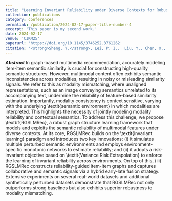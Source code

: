 ```yaml
---
title: "Learning Invariant Reliability under Diverse Contexts for Robust Multimedia Recommendation"
collection: publications
category: conferences
permalink: /publication/2024-02-17-paper-title-number-4
excerpt: 'This paper is my second work.'
date: 2024-02-17
venue: 'CIKM25'
paperurl: 'https://doi.org/10.1145/3746252.3761262'
citation: '<strong>Sheng, Y.</strong>, Lei, P. I.,  Liu, Y., Chen, X., & Gong, Z. (2025, October). "Learning Invariant Reliability under Diverse Contexts for Robust Multimedia Recommendation." In <i>Proceedings of the 33rd ACM International Conference on Information and Knowledge Management (CIKM)</i>, in Press.'
---
```

***Abstract***
In graph-based multimedia recommendation, accurately modeling item-item semantic similarity is crucial for constructing high-quality semantic structures. However, multimodal content often exhibits semantic inconsistencies across modalities, resulting in noisy or misleading similarity signals. We refer to this as modality mismatching, where unaligned representations, such as an image conveying semantics unrelated to its accompanying text, undermine the reliability of feature-based similarity estimation. Importantly, modality consistency is context sensitive, varying with the underlying \textit{semantic environment} in which modalities are interpreted. This highlights the necessity of jointly modeling modality reliability and contextual semantics. To address this challenge, we propose \textbf{RGSLMRec}, a robust graph structure learning framework that models and exploits the semantic reliability of multimodal features under diverse contexts. At its core, RGSLMRec builds on the \textit{invariant learning} paradigm and introduces two key innovations: (i) it simulates multiple perturbed semantic environments and employs environment-specific monotonic networks to estimate reliability; and (ii) it adopts a risk-invariant objective based on \textit{Variance Risk Extrapolation} to enforce the learning of invariant reliability across environments. On top of this, (iii) RGSLMRec constructs reliability-guided item-item graphs and captures collaborative and semantic signals via a hybrid early-late fusion strategy.
Extensive experiments on several real-world datasets and additional synthetically perturbed datasets demonstrate that RGSLMRec not only outperforms strong baselines but also exhibits superior robustness to modality mismatching.